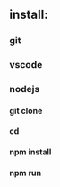 ## install:
### git
### vscode
### nodejs
#### git clone <path to git repository> <local-folder-name>
#### cd <local-folder-name>
#### npm install
#### npm run <start>

